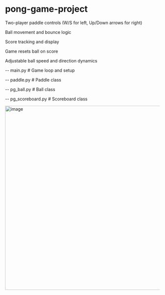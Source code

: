# pong-game-project

Two-player paddle controls (W/S for left, Up/Down arrows for right)

Ball movement and bounce logic

Score tracking and display

Game resets ball on score

Adjustable ball speed and direction dynamics


-- main.py             # Game loop and setup

-- paddle.py           # Paddle class

-- pg_ball.py          # Ball class 

-- pg_scoreboard.py    # Scoreboard class



<img width="599" alt="image" src="https://github.com/user-attachments/assets/ba38d8fa-39f5-41b1-a5b4-9feacac1617f" />


